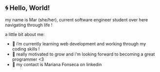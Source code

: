 ## 🌀 Hello, World! 
my name is Mar (she/her), current software engineer student over here navigating through life !

a little bit about me:
- 🌈 i’m currently learning web development and working through my coding skills !
- 🗻 really motivated to grow and i'm looking forward to becoming a great programmer <3
- 🌛 my contact is Mariana Fonseca on linkedin
